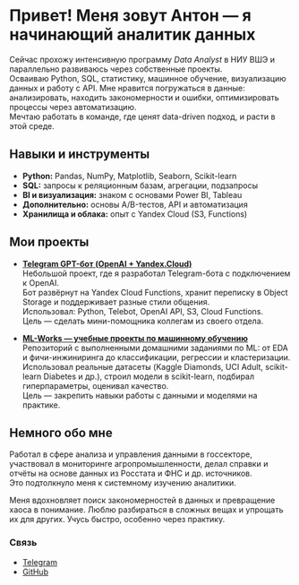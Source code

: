 # Привет! Меня зовут Антон — я начинающий аналитик данных

Сейчас прохожу интенсивную программу *Data Analyst* в НИУ ВШЭ и параллельно развиваюсь через собственные проекты.  
Осваиваю Python, SQL, статистику, машинное обучение, визуализацию данных и работу с API. Мне нравится погружаться в данные: анализировать, находить закономерности и ошибки, оптимизировать процессы через автоматизацию.  
Мечтаю работать в команде, где ценят data-driven подход, и расти в этой среде.


## Навыки и инструменты
- **Python:** Pandas, NumPy, Matplotlib, Seaborn, Scikit-learn  
- **SQL:** запросы к реляционным базам, агрегации, подзапросы  
- **BI и визуализация:** знаком с основами Power BI, Tableau  
- **Дополнительно:** основы A/B-тестов, API и автоматизация  
- **Хранилища и облака:** опыт с Yandex Cloud (S3, Functions)  


## Мои проекты
- **[Telegram GPT-бот (OpenAI + Yandex.Cloud)](ссылка-на-репозиторий)**  
  Небольшой проект, где я разработал Telegram-бота с подключением к OpenAI.  
  Бот развёрнут на Yandex Cloud Functions, хранит переписку в Object Storage и поддерживает разные стили общения.  
  Использовал: Python, Telebot, OpenAI API, S3, Cloud Functions.  
  Цель — сделать мини-помощника коллегам из своего отдела.

- **[ML-Works — учебные проекты по машинному обучению](https://github.com/antgursky/ML-Works)**  
  Репозиторий с выполненными домашними заданиями по ML: от EDA и фичи-инжиниринга до классификации, регрессии и кластеризации.  
  Использовал реальные датасеты (Kaggle Diamonds, UCI Adult, scikit-learn Diabetes и др.), строил модели в scikit-learn, подбирал гиперпараметры, оценивал качество.  
  Цель — закрепить навыки работы с данными и моделями на практике.


## Немного обо мне
Работал в сфере анализа и управления данными в госсекторе, участвовал в мониторинге агропромышленности, делал справки и отчёты на основе данных из Росстата и ФНС и др. источников.  
Это подтолкнуло меня к системному изучению аналитики.

Меня вдохновляет поиск закономерностей в данных и превращение хаоса в понимание. Люблю разбираться в сложных вещах и упрощать их для других. Учусь быстро, особенно через практику.


###  Связь

- [Telegram](https://t.me/anton_gurskiy)  
- [GitHub](https://github.com/antgursky)  
